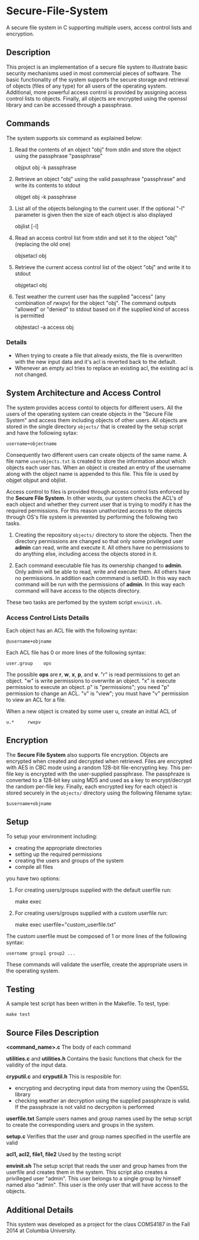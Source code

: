 # Secure-File-System
A secure file system in C supporting multiple users, access control lists and encryption.

## Description

This project is an implementation of a secure file system to illustrate basic security mechanisms used in most commercial pieces of software. The basic functionality of the system supports the secure storage and retrieval of objects (files of any type) for all users of the operating system. Additional, more powerful access control is provided by assigning access control lists to objects. Finally, all objects are encrypted using the openssl library and can be accessed through a passphrase.

## Commands
The system supports six command as explained below:


1) Read the contents of an object "obj" from stdin and store the object using the passphrase "passphrase"
	
	objput obj -k passphrase

2) Retrieve an object "obj" using the valid passphrase "passphrase" and write its contents to stdout

	objget obj -k passphrase

3) List all of the objects belonging to the current user. If the optional "-l" parameter is given then the size of each object is also displayed

	objlist [-l]

4) Read an access control list from stdin and set it to the object "obj" (replacing the old one)

	objsetacl obj

5) Retrieve the current access control list of the object "obj" and write it to stdout

	objgetacl obj

6) Test weather the current user has the supplied "access" (any combination of *rwxpv*) for the object "obj". The command outputs "allowed" or "denied" to stdout based on if the supplied kind of access is permitted

	objtestacl -a access obj

### Details

- When trying to create a file that already exists, the file is overwritten with the new input data and it's acl is reverted back to the default.
- Whenever an empty acl tries to replace an existing acl, the existing acl is not changed.

## System Architecture and Access Control

The system provides access contol to objects for different users. All the users of the operating system can create objects in the "Secure File System" and access them including objects of other users. All objects are stored in the single directory `objects/` that is created by the setup script and have the following sytax:

	username+objectname

Consequently two different users can create objects of the same name. A file name `userobjects.txt` is created to store the information about which objects each user has. When an object is created an entry of the username along with the object name is appended to this file. This file is used by objget objput and objlist.

Access control to files is provided through access control lists enforced by the **Secure File System**. In other words, our system checks the ACL's of each object and whether they current user that is trying to modify it has the required permissions. For this reason unathorized access to the objects through OS's file system is prevented by performing the following two tasks.

1) Creating the repository `objects/` directory to store the objects. Then the directory permissions are changed so that only some privileged user **admin** can read, write and execute it. All others have no permissions to do anything else, including access the objects stored in it.

2) Each command executable file has its ownership changed to **admin**. Only admin will be able to read, write and execute them. All others have no permissions. In addition each commmand is setUID. In this way each command will be run with the permissions of **admin**. In this way each command will have access to the objects directory.

These two tasks are perfomed by the system script `envinit.sh`.

### Access Control Lists Details

Each object has an ACL file with the following syntax:

	@username+objname

Each ACL file has 0 or more lines of the following syntax:

	user.group    ops

The possible **ops** are **r**, **w**, **x**, **p**, and **v**. "r" is read permissions to get an object. "w" is write permissions to overwrite an object. "x" is execute permissios to execute an object. p" is "permissions"; you need "p" permission to change an ACL.  "v" is "view"; you must have "v" permission to view an ACL for a file. 

When a new object is created by some user u, create an initial ACL of

	u.*     rwxpv

## Encryption

The **Secure File System** also supports file encryption. Objects are encrypted when created and decrypted when retrieved. Files are encrypted with AES in CBC mode using a random 128-bit file-encrypting key. This per-file key is encrypted with the user-supplied passphrase. The passphraze is converted to a 128-bit key using MD5 and used as a key to encrypt/decrypt the random per-file key. Finally, each encrypted key for each object is stored securely in the `objects/` directory using the following filename sytax:

	$username+objname


## Setup

To setup your environment including:
- creating the appropriate directories
- setting up the required permissions
- creating the users and groups of the system
- compile all files

you have two options:

1) For creating users/groups supplied with the default userfile run:

	make exec

2) For creating users/groups supplied with a custom userfile run:

	make exec userfile="custom_userfile.txt"

The custom userfile must be composed of 1 or more lines of the following syntax:

	username group1 group2 ...

These commands will validate the userfile, create the appropriate users in the operating system.

## Testing
A sample test script has been written in the Makefile. To test, type:

	make test

## Source Files Description

**<command_name>.c**
The body of each command

**utilities.c** and **utilities.h**
Contains the basic functions that check for the validity of the input data.

**cryputil.c** and **cryputil.h**
This is resposible for:
- encrypting and decrypting input data from memory using the OpenSSL library
- checking weather an decryption using the supplied passphraze is valid. If the passphraze is not valid
no decrypiton is performed

**userfile.txt**
Sample users names and group names used by the setup script to create the corresponding users and groups in the system.

**setup.c**
Verifies that the user and group names specified in the userfile are valid

**acl1, acl2, file1, file2**
Used by the testing script

**envinit.sh**
The setup script that reads the user and group hames from the userfile and creates them in the system.
This script also creates a privilleged user "admin". This user belongs to a single group by himself named
also "admin". This user is the only user that will have access to the objects.

## Additional Details
This system was developed as a project for the class COMS4187 in the Fall 2014 at Columbia University.


